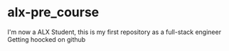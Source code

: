 # alx-pre_course
I'm now a ALX Student, this is my first repository as a full-stack engineer
Getting hoocked on github
